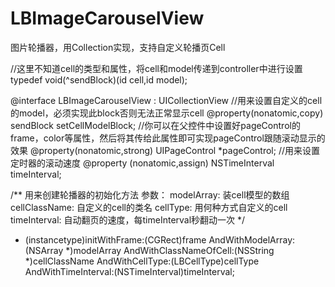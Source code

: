 # LBImageCarouselView
图片轮播器，用Collection实现，支持自定义轮播页Cell


//这里不知道cell的类型和属性，将cell和model传递到controller中进行设置
typedef void(^sendBlock)(id cell,id model);

@interface LBImageCarouselView : UICollectionView
//用来设置自定义的cell的model，必须实现此block否则无法正常显示cell
@property(nonatomic,copy) sendBlock setCellModelBlock;
//你可以在父控件中设置好pageControl的frame，color等属性，然后将其传给此属性即可实现pageControl跟随滚动显示的效果
@property(nonatomic,strong) UIPageControl *pageControl;
//用来设置定时器的滚动速度
@property (nonatomic,assign) NSTimeInterval timeInterval;

/**
 用来创建轮播器的初始化方法
 参数：
 modelArray: 装cell模型的数组
 cellClassName: 自定义的cell的类名
 cellType: 用何种方式自定义的cell
 timeInterval: 自动翻页的速度，每timeInterval秒翻动一次
 */
- (instancetype)initWithFrame:(CGRect)frame AndWithModelArray:(NSArray *)modelArray AndWithClassNameOfCell:(NSString *)cellClassName AndWithCellType:(LBCellType)cellType AndWithTimeInterval:(NSTimeInterval)timeInterval;
